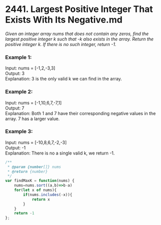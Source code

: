 # 2441. Largest Positive Integer That Exists With Its Negative.md
*Given an integer array nums that does not contain any zeros, find the largest positive integer k such that -k also exists in the array.
Return the positive integer k. If there is no such integer, return -1.*

### Example 1:  
Input: nums = [-1,2,-3,3]  
Output: 3  
Explanation: 3 is the only valid k we can find in the array.  

### Example 2:  
Input: nums = [-1,10,6,7,-7,1]  
Output: 7  
Explanation: Both 1 and 7 have their corresponding negative values in the array. 7 has a larger value.  

### Example 3:  
Input: nums = [-10,8,6,7,-2,-3]  
Output: -1  
Explanation: There is no a single valid k, we return -1.  


```javascript
/**
 * @param {number[]} nums
 * @return {number}
 */
var findMaxK = function(nums) {
    nums=nums.sort((a,b)=>b-a)
    for(let x of nums){
        if(nums.includes(-x)){
            return x
        }
    }
    return -1
};
```
